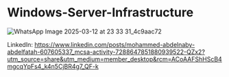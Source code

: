 # Windows-Server-Infrastructure
![WhatsApp Image 2025-03-12 at 23 33 31_4c9aac72](https://github.com/user-attachments/assets/e484d9c4-0752-43df-9036-5d462254c356)

LinkedIn:
https://www.linkedin.com/posts/mohammed-abdelnaby-abdelfatah-607605337_mcsa-activity-7288647851880939522-QZx2?utm_source=share&utm_medium=member_desktop&rcm=ACoAAFShHScB4mgcqYpFs4_k4n5CjBR4g7_QF-k
